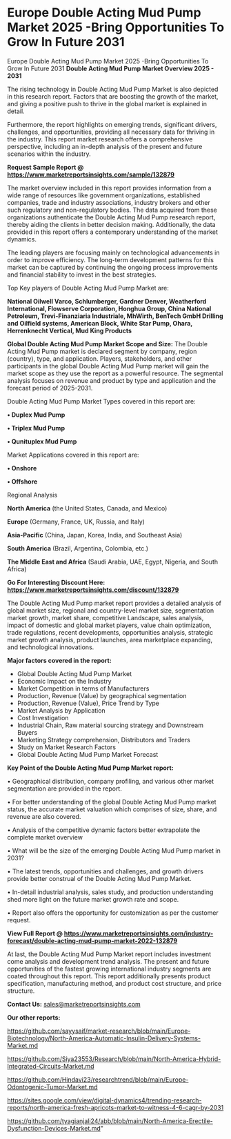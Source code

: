 # Europe Double Acting Mud Pump Market 2025 -Bring Opportunities To Grow In Future 2031
Europe Double Acting Mud Pump Market 2025 -Bring Opportunities To Grow In Future 2031
<Strong> Double Acting Mud Pump Market Overview 2025 - 2031</strong>

The rising technology in Double Acting Mud Pump Market is also depicted in this research report. Factors that are boosting the growth of the market, and giving a positive push to thrive in the global market is explained in detail.

Furthermore, the report highlights on emerging trends, significant drivers, challenges, and opportunities, providing all necessary data for thriving in the industry. This report market research offers a comprehensive perspective, including an in-depth analysis of the present and future scenarios within the industry.

<strong>Request Sample Report @ <a href=https://www.marketreportsinsights.com/sample/132879>https://www.marketreportsinsights.com/sample/132879</a></strong>

The market overview included in this report provides information from a wide range of resources like government organizations, established companies, trade and industry associations, industry brokers and other such regulatory and non-regulatory bodies. The data acquired from these organizations authenticate the Double Acting Mud Pump research report, thereby aiding the clients in better decision making. Additionally, the data provided in this report offers a contemporary understanding of the market dynamics.

The leading players are focusing mainly on technological advancements in order to improve efficiency. The long-term development patterns for this market can be captured by continuing the ongoing process improvements and financial stability to invest in the best strategies.

Top Key players of Double Acting Mud Pump Market are:

<strong>National Oilwell Varco, Schlumberger, Gardner Denver, Weatherford International, Flowserve Corporation, Honghua Group, China National Petroleum, Trevi-Finanziaria Industriale, MhWirth, BenTech GmbH Drilling and Oilfield systems, American Block, White Star Pump, Ohara, Herrenknecht Vertical, Mud King Products</strong>

<strong><b>Global Double Acting Mud Pump Market Scope and Size:</b></strong>
The Double Acting Mud Pump market is declared segment by company, region (country), type, and application. Players, stakeholders, and other participants in the global Double Acting Mud Pump market will gain the market scope as they use the report as a powerful resource. The segmental analysis focuses on revenue and product by type and application and the forecast period of 2025-2031.

Double Acting Mud Pump Market Types covered in this report are:

<strong>• Duplex Mud Pump

• Triplex Mud Pump

• Qunituplex Mud Pump</strong>

Market Applications covered in this report are:

<strong>• Onshore

• Offshore</strong> 

Regional Analysis

<strong>North America</strong> (the United States, Canada, and Mexico)

<strong>Europe</strong> (Germany, France, UK, Russia, and Italy)

<strong>Asia-Pacific</strong> (China, Japan, Korea, India, and Southeast Asia)

<strong>South America</strong> (Brazil, Argentina, Colombia, etc.)

<strong>The Middle East and Africa</strong> (Saudi Arabia, UAE, Egypt, Nigeria, and South Africa)

<strong>Go For Interesting Discount Here: <a href=https://www.marketreportsinsights.com/discount/132879>https://www.marketreportsinsights.com/discount/132879</a></strong>

The Double Acting Mud Pump market report provides a detailed analysis of global market size, regional and country-level market size, segmentation market growth, market share, competitive Landscape, sales analysis, impact of domestic and global market players, value chain optimization, trade regulations, recent developments, opportunities analysis, strategic market growth analysis, product launches, area marketplace expanding, and technological innovations.

<strong><b>Major factors covered in the report:</b></strong>
<ul>
  <li>Global Double Acting Mud Pump Market </li>
  <li>Economic Impact on the Industry</li>
  <li>Market Competition in terms of Manufacturers</li>
  <li>Production, Revenue (Value) by geographical segmentation</li>
  <li>Production, Revenue (Value), Price Trend by Type</li>
  <li>Market Analysis by Application</li>
  <li>Cost Investigation</li>
  <li>Industrial Chain, Raw material sourcing strategy and Downstream Buyers</li>
  <li>Marketing Strategy comprehension, Distributors and Traders</li>
  <li>Study on Market Research Factors</li>
  <li>Global Double Acting Mud Pump Market Forecast</li>
</ul>

<strong><b>Key Point of the Double Acting Mud Pump Market report:</b></strong>

• Geographical distribution, company profiling, and various other market segmentation are provided in the report.

• For better understanding of the global Double Acting Mud Pump market status, the accurate market valuation which comprises of size, share, and revenue are also covered.

• Analysis of the competitive dynamic factors better extrapolate the complete market overview

• What will be the size of the emerging Double Acting Mud Pump market in 2031?

• The latest trends, opportunities and challenges, and growth drivers provide better construal of the Double Acting Mud Pump Market.

• In-detail industrial analysis, sales study, and production understanding shed more light on the future market growth rate and scope.

• Report also offers the opportunity for customization as per the customer request.

<strong><b>View Full Report @ <a href=https://www.marketreportsinsights.com/industry-forecast/double-acting-mud-pump-market-2022-132879>https://www.marketreportsinsights.com/industry-forecast/double-acting-mud-pump-market-2022-132879</a></b></strong>


At last, the Double Acting Mud Pump Market report includes investment come analysis and development trend analysis. The present and future opportunities of the fastest growing international industry segments are coated throughout this report. This report additionally presents product specification, manufacturing method, and product cost structure, and price structure.

<strong>Contact Us:</strong>
sales@marketreportsinsights.com

<strong>Our other reports:</strong>

<a href=https://github.com/sayysaif/market-research/blob/main/Europe-Biotechnology/North-America-Automatic-Insulin-Delivery-Systems-Market.md>https://github.com/sayysaif/market-research/blob/main/Europe-Biotechnology/North-America-Automatic-Insulin-Delivery-Systems-Market.md</a>

<a href=https://github.com/Siya23553/Research/blob/main/North-America-Hybrid-Integrated-Circuits-Market.md>https://github.com/Siya23553/Research/blob/main/North-America-Hybrid-Integrated-Circuits-Market.md</a>

<a href=https://github.com/Hindavi23/researchtrend/blob/main/Europe-Odontogenic-Tumor-Market.md>https://github.com/Hindavi23/researchtrend/blob/main/Europe-Odontogenic-Tumor-Market.md</a>

<a href=https://sites.google.com/view/digital-dynamics4/trending-research-reports/north-america-fresh-apricots-market-to-witness-4-6-cagr-by-2031>https://sites.google.com/view/digital-dynamics4/trending-research-reports/north-america-fresh-apricots-market-to-witness-4-6-cagr-by-2031</a>

<a href=https://github.com/tyagianjali24/abb/blob/main/North-America-Erectile-Dysfunction-Devices-Market.md>https://github.com/tyagianjali24/abb/blob/main/North-America-Erectile-Dysfunction-Devices-Market.md</a>"
